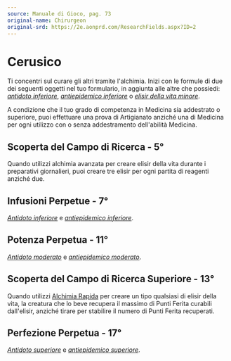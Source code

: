 ```yaml
---
source: Manuale di Gioco, pag. 73
original-name: Chirurgeon
original-srd: https://2e.aonprd.com/ResearchFields.aspx?ID=2
---
```


# Cerusico

Ti concentri sul curare gli altri tramite l'alchimia. Inizi con le formule di
due dei seguenti oggetti nel tuo formulario, in aggiunta alle altre che
possiedi: _[antidoto inferiore](/equipaggiamento/antidoto)_,
_[antiepidemico inferiore](/equipaggiamento/antiepidemico)_ o
_[elisir della vita minore](/equipaggiamento/elisir-della-vita)_.

A condizione che il tuo grado di competenza in Medicina sia addestrato o
superiore, puoi effettuare una prova di Artigianato anziché una di Medicina per
ogni utilizzo con o senza addestramento dell'abilità Medicina.

## Scoperta del Campo di Ricerca - 5°

Quando utilizzi alchimia avanzata per creare elisir della vita durante i
preparativi giornalieri, puoi creare tre elisir per ogni partita di reagenti
anziché due.

## Infusioni Perpetue - 7°

_[Antidoto inferiore](/equipaggiamento/antidoto)_ e
_[antiepidemico inferiore](/equipaggiamento/antiepidemico)_.

## Potenza Perpetua - 11°

_[Antidoto moderato](/equipaggiamento/antidoto)_ e
_[antiepidemico moderato](/equipaggiamento/antiepidemico)_.

## Scoperta del Campo di Ricerca Superiore - 13°

Quando utilizzi [Alchimia Rapida](/azioni/classe/alchimia-rapida) per creare un
tipo qualsiasi di elisir della vita, la creatura che lo beve recupera il massimo
di Punti Ferita curabili dall'elisir, anziché tirare per stabilire il numero di
Punti Ferita recuperati.

## Perfezione Perpetua - 17°

_[Antidoto superiore](/equipaggiamento/antidoto)_ e
_[antiepidemico superiore](/equipaggiamento/antiepidemico)_.
